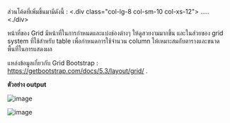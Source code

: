 ส่วนโค้ดที่เพิ่มขึ้นมามีดังนี้ :
  <.div class="col-lg-8 col-sm-10 col-xs-12"> ..... <./div>

หน้าที่ของ Grid มีหน้าที่ในการกำหนดและแบ่งช่องต่างๆ ให้ดูสวยงามมากขึ้น และในส่วยของ grid system ที่ใช้สำหรับ table เพื่อกําหนดการใช้จํานวน column ให้เหมาะสมกับตารางและขนาดพื้นที่ในการแสดงผล

แหล่งข้อมูลเกี่ยวกับ Grid Bootstrap : https://getbootstrap.com/docs/5.3/layout/grid/ .

<b>ตัวอย่าง output</b>

![image](https://github.com/user-attachments/assets/2a0ed7a2-576b-498b-8737-5f4d0ae5ada8)

![image](https://github.com/user-attachments/assets/2884453d-6988-4522-9204-948c12d67c16)

